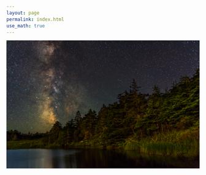 ```yaml
---
layout: page 
permalink: index.html
use_math: true 
---
```



<center> <img src="darkened-milky-way.jpg">
<br>
